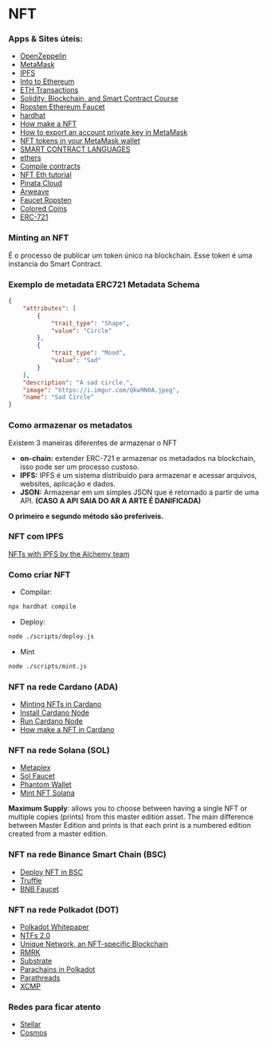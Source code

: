 # NFT

### Apps & Sites úteis:
- [OpenZeppelin](https://openzeppelin.com/)
- [MetaMask](https://metamask.io/)
- [IPFS](https://docs.ipfs.io/concepts/what-is-ipfs/)
- [Into to Ethereum](https://ethereum.org/en/developers/docs/intro-to-ethereum/)
- [ETH Transactions](https://ethereum.org/en/developers/docs/transactions/)
- [Solidity, Blockchain, and Smart Contract Course](https://www.youtube.com/watch?v=M576WGiDBdQ)
- [Ropsten Ethereum Faucet](https://faucet.ropsten.be/)
- [hardhat](https://hardhat.org/getting-started/)
- [How make a NFT](https://www.freecodecamp.org/news/how-to-make-an-nft/)
- [How to export an account private key in MetaMask](https://metamask.zendesk.com/hc/en-us/articles/360015289632-How-to-Export-an-Account-Private-Key)
- [NFT tokens in your MetaMask wallet](https://metamask.zendesk.com/hc/en-us/articles/360058238591-NFT-tokens-in-your-MetaMask-wallet)
- [SMART CONTRACT LANGUAGES](https://ethereum.org/en/developers/docs/smart-contracts/languages/)
- [ethers](https://docs.ethers.io/v5/)
- [Compile contracts](https://hardhat.org/guides/compile-contracts.html)
- [NFT Eth tutorial](https://ethereum.org/en/developers/tutorials/how-to-write-and-deploy-an-nft/)
- [Pinata Cloud](https://www.pinata.cloud/)
- [Arweave](https://www.arweave.org/)
- [Faucet Ropsten](https://faucet.ropsten.be/)
- [Colored Coins](https://en.bitcoin.it/wiki/Colored_Coins)
- [ERC-721](https://ethereum.org/en/developers/docs/standards/tokens/erc-721/)

### Minting an NFT

É o processo de publicar um token único na blockchain. Esse token é uma instancia do Smart Contract.

### Exemplo de metadata ERC721 Metadata Schema

```json
{
	"attributes": [
		{
			"trait_type": "Shape",
			"value": "Circle"
		},
		{
			"trait_type": "Mood",
			"value": "Sad"
		}
	],
	"description": "A sad circle.",
	"image": "https://i.imgur.com/Qkw9N0A.jpeg",
	"name": "Sad Circle"
}
```

### Como armazenar os metadatos
Existem 3 maneiras diferentes de armazenar o NFT

- **on-chain:** extender ERC-721 e armazenar os metadados na blockchain, isso pode ser um processo custoso.
- **IPFS:** IPFS é um sistema distribuido para armazenar e acessar arquivos, websites, aplicação e dados.
- **JSON:** Armazenar em um simples JSON que é retornado a partir de uma API. **(CASO A API SAIA DO AR A ARTE É DANIFICADA)**

**O primeiro e segundo método são preferiveis.**

### NFT com IPFS
[NFTs with IPFS by the Alchemy team](https://docs.alchemy.com/alchemy/tutorials/how-to-create-an-nft/how-to-mint-a-nft#step-4-configure-the-metadata-for-your-nft-using-ipfs)


### Como criar NFT
- Compilar:
```bash 
npx hardhat compile
```

- Deploy:
```bash
node ./scripts/deploy.js
```

- Mint
```bash
node ./scripts/mint.js
```

### NFT na rede Cardano (ADA)
- [Minting NFTs in Cardano](https://developers.cardano.org/docs/native-tokens/minting-nfts/)
- [Install Cardano Node](https://developers.cardano.org/docs/get-started/installing-cardano-node/)
- [Run Cardano Node](https://developers.cardano.org/docs/get-started/running-cardano)
- [How make a NFT in Cardano](https://www.youtube.com/watch?v=n5x9bvrOHW0)

### NFT na rede Solana (SOL)
- [Metaplex](https://docs.metaplex.com/create-store/installation)
- [Sol Faucet](https://solfaucet.com/)
- [Phantom Wallet](https://phantom.app/)
- [Mint NFT Solana](https://www.quicknode.com/guides/web3-sdks/how-to-mint-an-nft-on-solana)


**Maximum Supply**: allows you to choose between having a single NFT or multiple copies (prints) from this master edition asset. The main difference between Master Edition and prints is that each print is a numbered edition created from a master edition.

### NFT na rede Binance Smart Chain (BSC)
- [Deploy NFT in BSC](https://docs.binance.org/smart-chain/developer/ERC721.html)
- [Truffle](https://www.trufflesuite.com/docs/truffle/reference/truffle-commands#develop)
- [BNB Faucet](https://testnet.binance.org/faucet-smart)

### NFT na rede Polkadot (DOT)
- [Polkadot Whitepaper](https://polkadot.network/PolkaDotPaper.pdf)
- [NTFs 2.0](https://wiki.polkadot.network/docs/learn/learn-nft#nfts-20-nfts-in-polkadot-and-kusama)
- [Unique Network, an NFT-specific Blockchain](https://unique.network/)
- [RMRK](https://www.rmrk.app/)
- [Substrate](https://substrate.io/)
- [Parachains in Polkadot](https://wiki.polkadot.network/docs/learn-parachains)
- [Parathreads](https://wiki.polkadot.network/docs/learn-parathreads)
- [XCMP](https://research.web3.foundation/en/latest/polkadot/XCMP/index.html)


### Redes para ficar atento
- [Stellar](https://www.stellar.org/)
- [Cosmos](https://cosmos.network/)